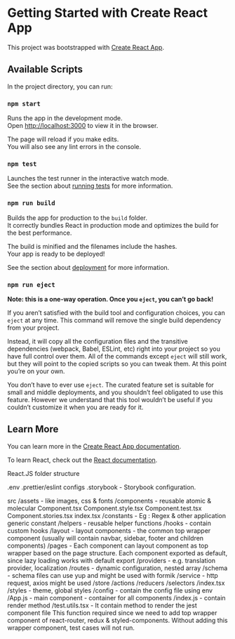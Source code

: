 # Getting Started with Create React App

This project was bootstrapped with [Create React App](https://github.com/facebook/create-react-app).

## Available Scripts

In the project directory, you can run:

### `npm start`

Runs the app in the development mode.\
Open [http://localhost:3000](http://localhost:3000) to view it in the browser.

The page will reload if you make edits.\
You will also see any lint errors in the console.

### `npm test`

Launches the test runner in the interactive watch mode.\
See the section about [running tests](https://facebook.github.io/create-react-app/docs/running-tests) for more information.

### `npm run build`

Builds the app for production to the `build` folder.\
It correctly bundles React in production mode and optimizes the build for the best performance.

The build is minified and the filenames include the hashes.\
Your app is ready to be deployed!

See the section about [deployment](https://facebook.github.io/create-react-app/docs/deployment) for more information.

### `npm run eject`

**Note: this is a one-way operation. Once you `eject`, you can’t go back!**

If you aren’t satisfied with the build tool and configuration choices, you can `eject` at any time. This command will remove the single build dependency from your project.

Instead, it will copy all the configuration files and the transitive dependencies (webpack, Babel, ESLint, etc) right into your project so you have full control over them. All of the commands except `eject` will still work, but they will point to the copied scripts so you can tweak them. At this point you’re on your own.

You don’t have to ever use `eject`. The curated feature set is suitable for small and middle deployments, and you shouldn’t feel obligated to use this feature. However we understand that this tool wouldn’t be useful if you couldn’t customize it when you are ready for it.

## Learn More

You can learn more in the [Create React App documentation](https://facebook.github.io/create-react-app/docs/getting-started).

To learn React, check out the [React documentation](https://reactjs.org/).


React.JS folder structure

.env
.prettier/eslint configs
.storybook - Storybook configuration.

src
    /assets - like images, css & fonts
    /components  -  reusable atomic & molecular 
            Component.tsx
            Component.style.tsx
            Component.test.tsx
            Component.stories.tsx
            index.tsx
    /constants - Eg : Regex & other application generic constant
    /helpers - reusable helper functions
    /hooks - contain custom hooks
    /layout - layout components - the common top wrapper component 
            (usually will contain navbar, sidebar, footer and children components)
    /pages - Each component can layout component as top wrapper based on the page structure. 
            Each component exported as default, since lazy loading works with default export
    /providers - e.g. translation provider, localization
    /routes - dynamic configuration, nested array
    /schema - schema files can use yup and might be used with formik
    /service - http request, axios might be used
    /store
        /actions
        /reducers
        /selectors
        /index.tsx
    /styles - theme, global styles
    /config - contain the config file using env
    /App.js - main component - container for all components
    /index.js - contain render method
    /test.utils.tsx - It contain method to render the jest component file
This function required since we need to add top wrapper component of react-router, redux & styled-components. Without adding this wrapper component, test cases will not run.